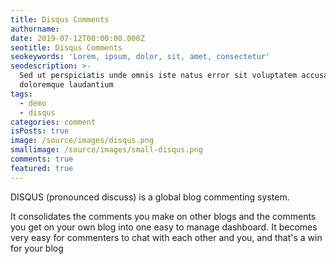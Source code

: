 ```yaml
---
title: Disqus Comments
authorname:
date: 2019-07-12T00:00:00.000Z
seotitle: Disqus Comments
seokeywords: 'Lorem, ipsum, dolor, sit, amet, consectetur'
seodescription: >-
  Sed ut perspiciatis unde omnis iste natus error sit voluptatem accusantium
  doloremque laudantium
tags:
  - demo
  - disqus
categories: comment
isPosts: true
image: /source/images/disqus.png
smallimage: /source/images/small-disqus.png
comments: true
featured: true
---
```


DISQUS (pronounced discuss) is a global blog commenting system. 

It consolidates the comments you make on other blogs and the comments you get on your own blog into one easy to manage dashboard. It becomes very easy for commenters to chat with each other and you, and that's a win for your blog

